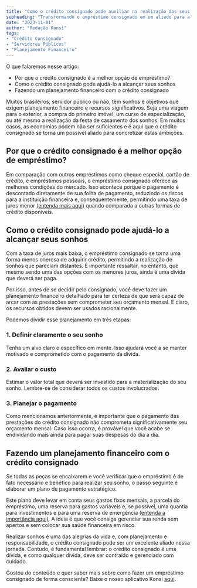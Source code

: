 ```yaml
---
title: "Como o crédito consignado pode auxiliar na realização dos seus sonhos"
subheading: "Transformando o empréstimo consignado em um aliado para alcançar seus objetivos de vida"
date: "2023-11-01"
author: "Redação Konsi"
tags:
- "Crédito Consignado"
- "Servidores Públicos"
- "Planejamento Financeiro"
---
```


O que falaremos nesse artigo:
- Por que o crédito consignado é a melhor opção de empréstimo?
- Como o crédito consignado pode ajudá-lo a alcançar seus sonhos
- Fazendo um planejamento financeiro com o crédito consignado

Muitos brasileiros, servidor público ou não, têm sonhos e objetivos que exigem planejamento financeiro e recursos significativos. Seja uma viagem para o exterior, a compra do primeiro imóvel, um curso de especialização, ou até mesmo a realização da festa de casamento dos sonhos. Em muitos casos, as economias podem não ser suficientes e é aqui que o crédito consignado se torna um possível aliado para concretizar estas ambições.

## Por que o crédito consignado é a melhor opção de empréstimo?

Em comparação com outros empréstimos como cheque especial, cartão de crédito, e empréstimos pessoais, o empréstimo consignado oferece as melhores condições do mercado. Isso acontece porque o pagamento é descontado diretamente de sua folha de pagamento, reduzindo os riscos para a instituição financeira e, consequentemente, permitindo uma taxa de juros menor [(entenda mais aqui)](https://konsi.com.br/postagens/7-dicas-para-conseguir-a-menor-taxa-de-juros-no-consignado) quando comparada a outras formas de crédito disponíveis.

## Como o crédito consignado pode ajudá-lo a alcançar seus sonhos

Com a taxa de juros mais baixa, o empréstimo consignado se torna uma forma menos onerosa de adquirir crédito, permitindo a realização de sonhos que pareciam distantes. É importante ressaltar, no entanto, que mesmo sendo uma das opções com os menores juros, ainda é uma dívida que deverá ser paga.

Por isso, antes de se decidir pelo consignado, você deve fazer um planejamento financeiro detalhado para ter certeza de que será capaz de arcar com as prestações sem comprometer seu orçamento mensal. E claro, os recursos obtidos devem ser usados racionalmente. 

Podemos dividir esse planejamento em três etapas: 

### 1. Definir claramente o seu sonho

Tenha um alvo claro e específico em mente. Isso ajudará você a se manter motivado e comprometido com o pagamento da dívida.

### 2. Avaliar o custo

Estimar o valor total que deverá ser investido para a materialização do seu sonho. Lembre-se de considerar todos os custos involucrados.

### 3. Planejar o pagamento

Como mencionamos anteriormente, é importante que o pagamento das prestações do crédito consignado não comprometa significativamente seu orçamento mensal. Caso isso ocorra, é provável que você acabe se endividando mais ainda para pagar suas despesas do dia a dia.

## Fazendo um planejamento financeiro com o crédito consignado

Se todas as peças se encaixarem e você verificar que o empréstimo é de fato necessário e benéfico para realizar seu sonho, o passo seguinte é elaborar um plano de pagamento estratégico. 

Este plano deve levar em conta seus gastos fixos mensais, a parcela do empréstimo, uma reserva para gastos variáveis e, se possível, uma quantia para investimentos e para uma reserva de emergência [(entenda a importância aqui)](https://konsi.com.br/postagens/a-importncia-da-reserva-de-emergncia-e-como-constru-la-com-inteligncia-financeira). A ideia é que você consiga gerenciar sua renda sem apertos e sem colocar sua saúde financeira em risco.

Realizar sonhos é uma das alegrias da vida e, com planejamento e responsabilidade, o crédito consignado pode ser um excelente aliado nessa jornada. Contudo, é fundamental lembrar: o crédito consignado é uma dívida, e como qualquer dívida, deve ser contraído e gerenciado com cuidado. 

Gostou do conteúdo e quer saber mais sobre como fazer um empréstimo consignado de forma consciente? Baixe o nosso aplicativo Konsi [aqui](https://konsi.com.br/download-app).